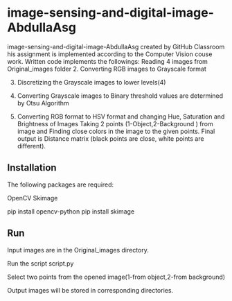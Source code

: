 # image-sensing-and-digital-image-AbdullaAsg
image-sensing-and-digital-image-AbdullaAsg created by GitHub Classroom
his assignment is implemented according to the Computer Vision couse work.
Written code implements the followings:
Reading 4 images from Original_images folder
2. Converting RGB images to Grayscale format

3. Discretizing the Grayscale images to lower levels(4)

4. Converting Grayscale images to Binary threshold values are determined by Otsu Algorithm
5. Converting RGB format to HSV format and changing Hue, Saturation and Brightness of Images
Taking 2 points (1-Object,2-Background ) from image and Finding close colors in the image to the given points. Final output is Distance matrix (black points are close, white points are different). 
## Installation

The following packages are required:

OpenCV 
Skimage

pip install opencv-python
pip install skimage


## Run

Input images are in the Original_images directory.

Run the script script.py

Select two points from the opened image(1-from object,2-from background)

Output images will be stored in corresponding directories.
